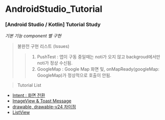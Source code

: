 # AndroidStudio_Tutorial

### [Android Studio / Kotlin] Tutorial Study

*기본 기능 component 별 구현*


> 불완전 구현 리스트 (Issues)
> > 1. PushTest :  앱이 구동 중일때는 noti가 오지 않고 backgroud에서만 noti가 정상 수신됨.
> > 1. GoogleMap : Google Map 화면 및, onMapReady(googleMap: GoogleMap)가 정상적으로 호출이 안됨.


> Tutorial List
  - [Intent : 화면 전환](https://winterpoet-kim.tistory.com/8)
  - [ImageView & Toast Message](https://winterpoet-kim.tistory.com/9?category=935438)
  - [drawable, drawable-v24 차이점](https://winterpoet-kim.tistory.com/10)
  - [ListView](https://winterpoet-kim.tistory.com/11)

